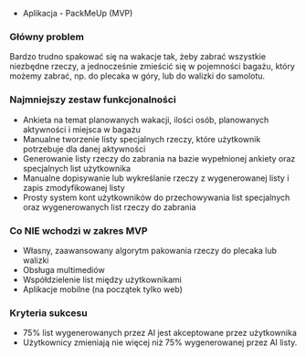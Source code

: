 * Aplikacja - PackMeUp (MVP)

### Główny problem
Bardzo trudno spakować się na wakacje tak, żeby zabrać wszystkie niezbędne rzeczy, a jednocześnie zmieścić się w pojemności bagażu, który możemy zabrać, np. do plecaka w góry, lub do walizki do samolotu.

### Najmniejszy zestaw funkcjonalności
- Ankieta na temat planowanych wakacji, ilości osób, planowanych aktywności i miejsca w bagażu
- Manualne tworzenie listy specjalnych rzeczy, które użytkownik potrzebuje dla danej aktywności
- Generowanie listy rzeczy do zabrania na bazie wypełnionej ankiety oraz specjalnych list użytkownika
- Manualne dopisywanie lub wykreślanie rzeczy z wygenerowanej listy i zapis zmodyfikowanej listy
- Prosty system kont użytkowników do przechowywania list specjalnych oraz wygenerowanych list rzeczy do zabrania

### Co NIE wchodzi w zakres MVP
- Własny, zaawansowany algorytm pakowania rzeczy do plecaka lub walizki
- Obsługa multimediów
- Współdzielenie list między użytkownikami
- Aplikacje mobilne (na początek tylko web)

### Kryteria sukcesu
- 75% list wygenerowanych przez AI jest akceptowane przez użytkownika
- Użytkownicy zmieniają nie więcej niż 75% wygenerowanej przez AI listy.